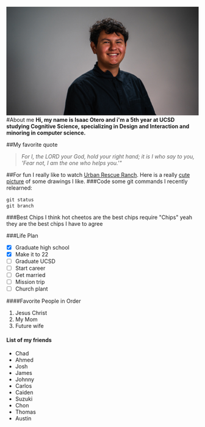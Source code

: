 ![me](Me.jpg)
#About me
**Hi, my name is Isaac Otero and i'm a 5th year at UCSD studying Cognitive Science, specializing in Design and Interaction and minoring in computer science.**

##My favorite quote
> *For I, the LORD your God, hold your right hand; it is I who say to you, 'Fear not, I am the one who helps you.'"*

##For fun
I really like to watch [Urban Rescue Ranch](https://www.youtube.com/c/TheUrbanRescueRanch).
Here is a really [cute picture](cute%20picture%202.jpeg) of some drawings I like.
###Code
some git commands I recently relearned:
```
git status
git branch
```
###Best Chips 
I think hot cheetos are the best chips
require "Chips" 
yeah they are the best chips I have to agree

###Life Plan
- [x] Graduate high school
- [x] Make it to 22
- [ ] Graduate UCSD
- [ ] Start career
- [ ] Get married
- [ ] Mission trip
- [ ] Church plant

####Favorite People in Order
1. Jesus Christ
2. My Mom
3. Future wife 

#### List of my friends
- Chad 
- Ahmed
- Josh
- James
- Johnny
- Carlos
- Caiden
- Suzuki
- Chon
- Thomas
- Austin

